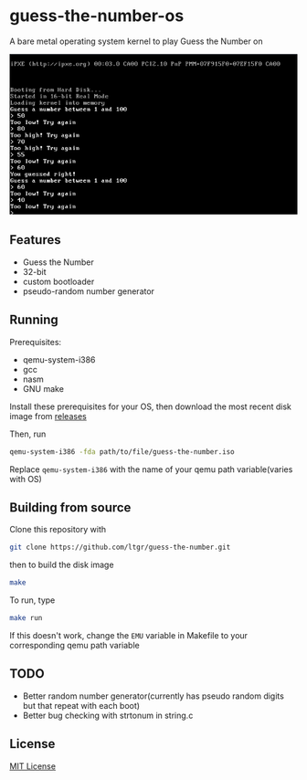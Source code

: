 # guess-the-number-os
A bare metal operating system kernel to play Guess the Number on

![screenshot](screenshots/2021-07-28_15-35.png)

## Features
- Guess the Number
- 32-bit
- custom bootloader
- pseudo-random number generator

## Running
Prerequisites:
- qemu-system-i386
- gcc
- nasm
- GNU make

Install these prerequisites for your OS, then download the most recent disk image from [releases](https://github.com/ltgr/guess-the-number/releases/)

Then, run
```sh
qemu-system-i386 -fda path/to/file/guess-the-number.iso
```
Replace `qemu-system-i386` with the name of your qemu path variable(varies with OS)

## Building from source
Clone this repository with
```sh
git clone https://github.com/ltgr/guess-the-number.git
```
then to build the disk image
```sh
make
```

To run, type
```sh
make run
```

If this doesn't work, change the `EMU` variable in Makefile to your corresponding qemu path variable

## TODO
- Better random number generator(currently has pseudo random digits but that repeat with each boot)
- Better bug checking with strtonum in string.c

## License
[MIT License](https://github.com/ltgr/guess-the-number/blob/master/LICENSE)
